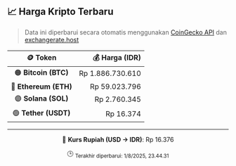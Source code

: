 

<!-- HARGA_KRIPTO -->
## 📈 Harga Kripto Terbaru

> Data ini diperbarui secara otomatis menggunakan [CoinGecko API](https://www.coingecko.com/) dan [exchangerate.host](https://exchangerate.host/)

<div align="center">

| 🪙 Token | 💰 Harga (IDR) |
|:------:|---------------:|
| 🟠 **Bitcoin (BTC)**   | Rp 1.886.730.610 |
| 🔵 **Ethereum (ETH)**  | Rp 59.023.796 |
| 🟣 **Solana (SOL)**    | Rp 2.760.345 |
| 🟢 **Tether (USDT)**   | Rp 16.374 |

---

💱 **Kurs Rupiah (USD → IDR)**: Rp 16.376

🕒 <sub>Terakhir diperbarui: 1/8/2025, 23.44.31</sub>

</div>
<!-- /HARGA_KRIPTO -->